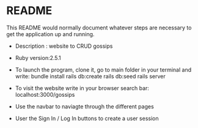 # README

This README would normally document whatever steps are necessary to get the application up and running.

* Description : website to CRUD gossips

* Ruby version:2.5.1

* To launch the program, clone it, go to main folder in your terminal and write:
bundle install
rails db:create
rails db:seed
rails server

* To visit the website write in your browser search bar:
localhost:3000/gossips

* Use the navbar to naviagte through the different pages

* User the Sign In / Log In buttons to create a user session

